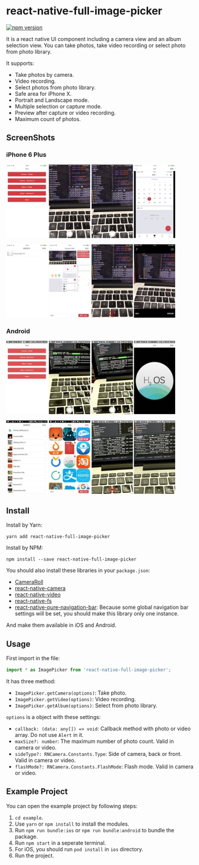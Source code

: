 # react-native-full-image-picker

[![npm version](https://img.shields.io/npm/v/react-native-full-image-picker.svg?style=flat)](https://www.npmjs.com/package/react-native-full-image-picker)

It is a react native UI component including a camera view and an album selection view. You can take photos, take video recording or select photo from photo library.

It supports:

* Take photos by camera.
* Video recording.
* Select photos from photo library.
* Safe area for iPhone X.
* Portrait and Landscape mode.
* Multiple selection or capture mode.
* Preview after capture or video recording.
* Maximum count of photos.

## ScreenShots

### iPhone 6 Plus

<p float="left">

<img src="/resource/Home-i.png" width="22%">

<img src="/resource/Camera-Single-i.png" width="22%">

<img src="/resource/Camera-Multi-i.png" width="22%">

<img src="/resource/Preview-i.png" width="22%">

</p>

<p float="left">

<img src="/resource/Album-List-i.png" width="22%">

<img src="/resource/Album-Multi-i.png" width="22%">

<img src="/resource/Video-i.png" width="22%">

<img src="/resource/Video-Preview-i.png" width="22%">

</p>

### Android

<p float="left">

<img src="/resource/Home-A.jpg" width="22%">

<img src="/resource/Camera-Single-A.jpg" width="22%">

<img src="/resource/Camera-Multi-A.jpg" width="22%">

<img src="/resource/Preview-A.jpg" width="22%">

</p>

<p float="left">

<img src="/resource/Album-List-A.jpg" width="22%">

<img src="/resource/Album-Multi-A.jpg" width="22%">

<img src="/resource/Video-A.jpg" width="22%">

<img src="/resource/Video-Preview-A.jpg" width="22%">

</p>

## Install

Install by Yarn:

```shell
yarn add react-native-full-image-picker
```

Install by NPM:

```shell
npm install --save react-native-full-image-picker
```

You should also install these libraries in your `package.json`:

* [CameraRoll](https://facebook.github.io/react-native/docs/cameraroll)
* [react-native-camera](https://github.com/react-native-community/react-native-camera)
* [react-native-video](https://github.com/react-native-community/react-native-video)
* [react-native-fs](https://github.com/itinance/react-native-fs)
* [react-native-pure-navigation-bar](https://github.com/gaoxiaosong/react-native-pure-navigation-bar): Because some global navigation bar settings will be set, you should make this library only one instance.

And make them available in iOS and Android.

## Usage

First import in the file:

```jsx
import * as ImagePicker from 'react-native-full-image-picker';
```

It has three method:

* `ImagePicker.getCamera(options)`: Take photo.
* `ImagePicker.getVideo(options)`: Video recording.
* `ImagePicker.getAlbum(options)`: Select from photo library.

`options` is a object with these settings:

* `callback: (data: any[]) => void`: Callback method with photo or video array. Do not use `Alert` in it.
* `maxSize?: number`: The maximum number of photo count. Valid in camera or video.
* `sideType?: RNCamera.Constants.Type`: Side of camera, back or front. Valid in camera or video.
* `flashMode?: RNCamera.Constants.FlashMode`: Flash mode. Valid in camera or video.

## Example Project

You can open the example project by following steps:

1. `cd example`.
1. Use `yarn` or `npm install` to install the modules.
1. Run `npm run bundle:ios` or `npm run bundle:android` to bundle the package.
1. Run `npm start` in a seperate terminal.
1. For iOS, you should run `pod install` in `ios` directory.
1. Run the project.